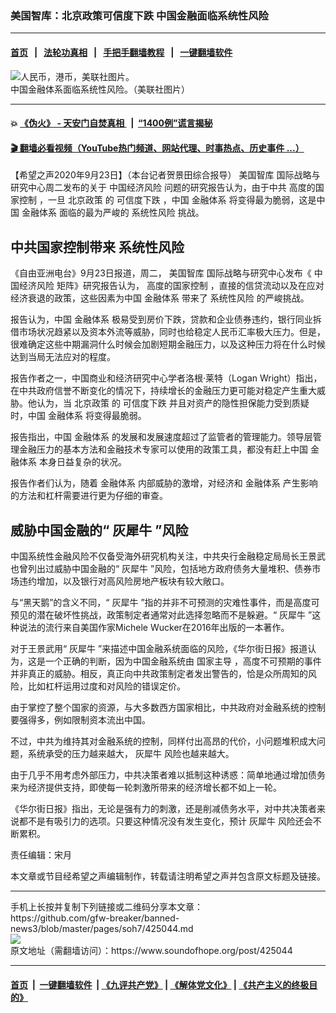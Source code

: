 ### 美国智库：北京政策可信度下跌 中国金融面临系统性风险
------------------------

#### [首页](https://github.com/gfw-breaker/banned-news3/blob/master/README.md) &nbsp;&nbsp;|&nbsp;&nbsp; [法轮功真相](https://github.com/begood0513/basic/blob/master/README.md)  &nbsp;&nbsp;|&nbsp;&nbsp; [手把手翻墙教程](https://github.com/gfw-breaker/guides/wiki)  &nbsp;&nbsp;|&nbsp;&nbsp; [一键翻墙软件](https://github.com/gfw-breaker/nogfw/blob/master/README.md)  



<div><img alt="人民币，港币，美联社图片。" src="https://img.soundofhope.org/2020-05/zhkma_1-1590699031178.jpg"/>
<br/><figcaption class="caption">
 中国金融体系面临系统性风险。（美联社图片）
</figcaption></div><hr/>

#### 💥 [《伪火》 - 天安门自焚真相 ](http://158.247.195.190:10000/videos/blog/weihuo.html)&nbsp; |&nbsp; [“1400例”谎言揭秘  ](http://158.247.195.190:10000/videos/blog/jiexi1400.html)

#### [ 🎬  翻墙必看视频（YouTube热门频道、网站代理、时事热点、历史事件 ...）](https://github.com/gfw-breaker/links/blob/master/banned.md)

<div><div class="Content__Wrapper sc-1bvya0-0 grZQxZ">
 <p class="meta-top">
  <span class="meta">
   【希望之声2020年9月23日】（本台记者贺景田综合报导）
  </span>
  <ok href="/term/28428">
   美国智库
  </ok>
  国际战略与研究中心周二发布的关于
  <ok href="/term/101955">
   中国经济风险
  </ok>
  问题的研究报告认为，由于中共
  <ok href="/term/382714">
   高度的国家控制
  </ok>
  ，一旦
  <ok href="/term/336874">
   北京政策
  </ok>
  的
  <ok href="/term/382711">
   可信度下跌
  </ok>
  ，中国
  <ok href="/term/40009">
   金融体系
  </ok>
  将变得最为脆弱，这是中国
  <ok href="/term/40009">
   金融体系
  </ok>
  面临的最为严峻的
  <ok href="/term/146882">
   系统性风险
  </ok>
  挑战。
 </p>
 <h2>
  <strong>
   中共国家控制带来
   <ok href="/term/146882">
    系统性风险
   </ok>
  </strong>
 </h2>
 <p>
  《自由亚洲电台》9月23日报道，周二，
  <ok href="/term/28428">
   美国智库
  </ok>
  国际战略与研究中心发布《
  <ok href="/term/101955">
   中国经济风险
  </ok>
  矩阵》研究报告认为，
  <ok href="/term/382714">
   高度的国家控制
  </ok>
  ，直接的信贷流动以及在应对经济衰退的政策，这些因素为中国
  <ok href="/term/40009">
   金融体系
  </ok>
  带来了
  <ok href="/term/146882">
   系统性风险
  </ok>
  的严峻挑战。
 </p>
 <div class="AD_Embed__Wrap-sc-1xslmin-0 igMuqX module desktop">
  <div>
  </div>
 </div>
 <p>
  报告认为，中国
  <ok href="/term/40009">
   金融体系
  </ok>
  极易受到房价下跌，贷款和企业债券违约，银行同业拆借市场状况趋紧以及资本外流等威胁，同时也给稳定人民币汇率极大压力。但是，很难确定这些中期漏洞什么时候会加剧短期金融压力，以及这种压力将在什么时候达到当局无法应对的程度。
 </p>
 <p>
  报告作者之一，中国商业和经济研究中心学者洛根·莱特（Logan Wright）指出，在中共政府信誉不断变化的情况下，持续增长的金融压力更可能对稳定产生重大威胁。他认为，当
  <ok href="/term/336874">
   北京政策
  </ok>
  的
  <ok href="/term/382711">
   可信度下跌
  </ok>
  并且对资产的隐性担保能力受到质疑时，中国
  <ok href="/term/40009">
   金融体系
  </ok>
  将变得最脆弱。
 </p>
 <p>
  报告指出，中国
  <ok href="/term/40009">
   金融体系
  </ok>
  的发展和发展速度超过了监管者的管理能力。领导层管理金融压力的基本方法和金融技术专家可以使用的政策工具，都没有赶上中国
  <ok href="/term/40009">
   金融体系
  </ok>
  本身日益复杂的状况。
 </p>
 <p>
  报告作者们认为，随着
  <ok href="/term/40009">
   金融体系
  </ok>
  内部威胁的激增，对经济和
  <ok href="/term/40009">
   金融体系
  </ok>
  产生影响的方法和杠杆需要进行更为仔细的审查。
 </p>
 <h2>
  <strong>
   威胁中国金融的“
   <ok href="/term/63737">
    灰犀牛
   </ok>
   ”风险
  </strong>
 </h2>
 <p>
  中国系统性金融风险不仅备受海外研究机构关注，中共央行金融稳定局局长王景武也曾列出过威胁中国金融的“
  <ok href="/term/63737">
   灰犀牛
  </ok>
  ”风险，包括地方政府债务大量堆积、债券市场违约增加，以及银行对高风险房地产板块有较大敞口。
 </p>
 <p>
  与“黑天鹅”的含义不同，“
  <ok href="/term/63737">
   灰犀牛
  </ok>
  ”指的并非不可预测的灾难性事件，而是高度可预见的潜在破坏性挑战，政策制定者通常对此选择忽略而不是躲避。“
  <ok href="/term/63737">
   灰犀牛
  </ok>
  ”这种说法的流行来自美国作家Michele Wucker在2016年出版的一本著作。
 </p>
 <p>
  对于王景武用“
  <ok href="/term/63737">
   灰犀牛
  </ok>
  ”来描述中国金融系统面临的风险，《华尔街日报》报道认为，这是一个正确的判断，因为中国金融系统由
  <ok href="/term/205582">
   国家主导
  </ok>
  ，高度不可预期的事件并非真正的威胁。相反，真正向中共政策制定者发出警告的，恰是众所周知的风险，比如杠杆运用过度和对风险的错误定价。
 </p>
 <p>
  由于掌控了整个国家的资源，与大多数西方国家相比，中共政府对金融系统的控制要强得多，例如限制资本流出中国。
 </p>
 <p>
  不过，中共为维持其对金融系统的控制，同样付出高昂的代价，小问题堆积成大问题，系统承受的压力越来越大，
  <ok href="/term/63737">
   灰犀牛
  </ok>
  风险也越来越大。
 </p>
 <p>
  由于几乎不用考虑外部压力，中共决策者难以抵制这种诱惑：简单地通过增加债务来为经济提供支持，即使每一轮刺激所带来的经济增长都不如上一轮。
 </p>
 <p>
  《华尔街日报》指出，无论是强有力的刺激，还是削减债务水平，对中共决策者来说都不是有吸引力的选项。只要这种情况没有发生变化，预计
  <ok href="/term/63737">
   灰犀牛
  </ok>
  风险还会不断累积。
 </p>
 <p class="meta-btm">
  责任编辑：宋月
 </p>
 <p class="meta-btm">
  本文章或节目经希望之声编辑制作，转载请注明希望之声并包含原文标题及链接。
 </p>
</div>
</div>
<hr/>
手机上长按并复制下列链接或二维码分享本文章：<br/>
https://github.com/gfw-breaker/banned-news3/blob/master/pages/soh7/425044.md <br/>
<a href='https://github.com/gfw-breaker/banned-news3/blob/master/pages/soh7/425044.md'><img src='https://github.com/gfw-breaker/banned-news3/blob/master/pages/soh7/425044.md.png'/></a> <br/>
原文地址（需翻墙访问）：https://www.soundofhope.org/post/425044


------------------------
#### [首页](https://github.com/gfw-breaker/banned-news3/blob/master/README.md) &nbsp;|&nbsp; [一键翻墙软件](https://github.com/gfw-breaker/nogfw/blob/master/README.md) &nbsp;| [《九评共产党》](https://github.com/gfw-breaker/9ping.md/blob/master/README.md#九评之一评共产党是什么) | [《解体党文化》](https://github.com/gfw-breaker/jtdwh.md/blob/master/README.md) | [《共产主义的终极目的》](https://github.com/gfw-breaker/gczydzjmd.md/blob/master/README.md)


<img src='http://gfw-breaker.win/banned-news3/pages/soh7/425044.md' width='0px' height='0px'/>